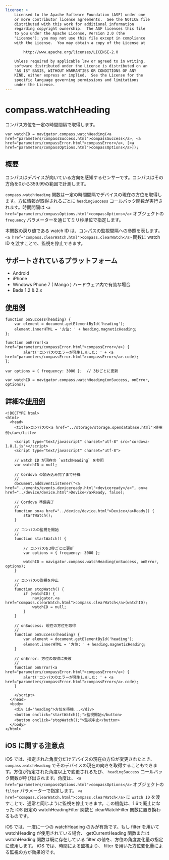 ```yaml
---
license: >
    Licensed to the Apache Software Foundation (ASF) under one
    or more contributor license agreements.  See the NOTICE file
    distributed with this work for additional information
    regarding copyright ownership.  The ASF licenses this file
    to you under the Apache License, Version 2.0 (the
    "License"); you may not use this file except in compliance
    with the License.  You may obtain a copy of the License at

        http://www.apache.org/licenses/LICENSE-2.0

    Unless required by applicable law or agreed to in writing,
    software distributed under the License is distributed on an
    "AS IS" BASIS, WITHOUT WARRANTIES OR CONDITIONS OF ANY
    KIND, either express or implied.  See the License for the
    specific language governing permissions and limitations
    under the License.
---
```


compass.watchHeading
====================

コンパス方位を一定の時間間隔で取得します。

    var watchID = navigator.compass.watchHeading(<a href="parameters/compassSuccess.html">compassSuccess</a>, <a href="parameters/compassError.html">compassError</a>, [<a href="parameters/compassOptions.html">compassOptions</a>]);

概要
-----------

コンパスはデバイスが向いている方向を感知するセンサーです。コンパスはその方角を0から359.99の範囲で計測します。

`compass.watchHeading` 関数は一定の時間間隔でデバイスの現在の方位を取得します。方位情報が取得されるごとに `headingSuccess` コールバック関数が実行されます。時間間隔は `<a href="parameters/compassOptions.html">compassOptions</a>` オブジェクトの `frequency` パラメーターを通じてミリ秒単位で指定します。

本関数の戻り値である watch ID は、コンパスの監視間隔への参照を表します。 `<a href="compass.clearWatch.html">compass.clearWatch</a>` 関数に watch ID を渡すことで、監視を停止できます。

サポートされているプラットフォーム
-------------------

- Android
- iPhone
- Windows Phone 7 ( Mango ) ハードウェア内で有効な場合
- Bada 1.2 & 2.x


<a href="../storage/storage.opendatabase.html">使用例</a>
-------------

    function onSuccess(heading) {
        var element = document.getElementById('heading');
        element.innerHTML = '方位: ' + heading.magneticHeading;
    };

    function onError(<a href="parameters/compassError.html">compassError</a>) {
            alert('コンパスのエラーが発生しました: ' + <a href="parameters/compassError.html">compassError</a>.code);
    };

    var options = { frequency: 3000 };  // 3秒ごとに更新

    var watchID = navigator.compass.watchHeading(onSuccess, onError, options);

詳細な<a href="../storage/storage.opendatabase.html">使用例</a>
------------

    <!DOCTYPE html>
    <html>
      <head>
        <title>コンパスの<a href="../storage/storage.opendatabase.html">使用例</a></title>

        <script type="text/javascript" charset="utf-8" src="cordova-1.8.1.js"></script>
        <script type="text/javascript" charset="utf-8">

        // watch ID が現在の `watchHeading` を参照
        var watchID = null;

        // Cordova の読み込み完了まで待機
        //
        document.addEventListener("<a href="../events/events.deviceready.html">deviceready</a>", on<a href="../device/device.html">Device</a>Ready, false);

        // Cordova 準備完了
        //
        function on<a href="../device/device.html">Device</a>Ready() {
            startWatch();
        }

        // コンパスの監視を開始
        //
        function startWatch() {

            // コンパスを3秒ごとに更新
            var options = { frequency: 3000 };

            watchID = navigator.compass.watchHeading(onSuccess, onError, options);
        }

        // コンパスの監視を停止
        //
        function stopWatch() {
            if (watchID) {
                navigator.<a href="compass.clearWatch.html">compass.clearWatch</a>(watchID);
                watchID = null;
            }
        }

        // onSuccess: 現在の方位を取得
        //
        function onSuccess(heading) {
            var element = document.getElementById('heading');
            element.innerHTML = '方位: ' + heading.magneticHeading;
        }

        // onError: 方位の取得に失敗
        //
        function onError(<a href="parameters/compassError.html">compassError</a>) {
            alert('コンパスのエラーが発生しました: ' + <a href="parameters/compassError.html">compassError</a>.code);
        }

        </script>
      </head>
      <body>
        <div id="heading">方位を待機...</div>
        <button onclick="startWatch();">監視開始</button>
        <button onclick="stopWatch();">監視中止</button>
      </body>
    </html>

iOS に関する注意点
--------------

iOS では、指定された角度分だけデバイスの現在の方位が変更されたとき、 `compass.watchHeading` でそのデバイスの現在の向きを取得することもできます。方位が指定された角度以上で変更されるたび、 `headingSuccess` コールバック関数が呼び出されます。角度は、 `<a href="parameters/compassOptions.html">compassOptions</a>` オブジェクトの `filter` パラメーターで指定します。 `<a href="compass.clearWatch.html">compass.clearWatch</a>` に `watch ID` を渡すことで、通常と同じように監視を停止できます。この機能は、1.6で廃止になった iOS 限定の watchHeadingFilter 関数と clearWatchFilter 関数に置き換わるものです。

iOS では、一度に一つの watchHeading のみが有効です。もし filter を用いて watchHeading が使用されている場合、 getCurrentHeading 関数または watchHeading 関数は既に存在している filter の値を、方位の角度変化量の指定に使用します。 iOS では、時間による監視より、 filter を用いた方位変化量による監視の方が効果的です。
